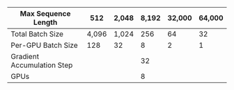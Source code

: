 | Max Sequence Length | 512 | 2,048 | 8,192 | 32,000 | 64,000 |
| --- | --- | --- | --- | --- | --- |
| Total Batch Size | 4,096 | 1,024 | 256 | 64 | 32 |
| Per-GPU Batch Size | 128 | 32 | 8 | 2 | 1 |
| Gradient Accumulation Step |  |  | 32 |  |  |
| GPUs |  |  | 8 |  |  |
